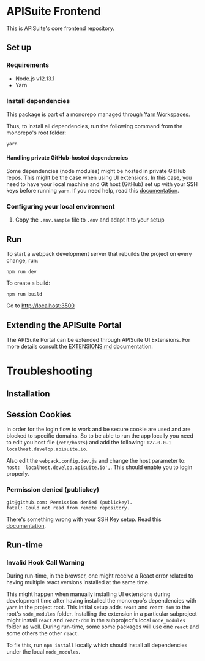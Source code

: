 # APISuite Frontend

This is APISuite's core frontend repository.

## Set up

### Requirements

* Node.js v12.13.1
* Yarn

### Install dependencies

This package is part of a monorepo managed through [Yarn Workspaces](https://classic.yarnpkg.com/en/docs/workspaces/).

Thus, to install all dependencies, run the following command from the monorepo's root folder:

    yarn

#### Handling private GitHub-hosted dependencies

Some dependencies (node modules) might be hosted in private GitHub repos. This might be the case when using UI extensions. 
In this case, you need to have your local machine and Git host (GitHub) set up with your SSH keys before running `yarn`. 
If you need help, read this [documentation](https://docs.github.com/en/github/authenticating-to-github/generating-a-new-ssh-key-and-adding-it-to-the-ssh-agent).

### Configuring your local environment

1. Copy the `.env.sample` file to `.env` and adapt it to your setup

## Run

To start a webpack development server that rebuilds the project on every change, run:

    npm run dev

To create a build:

    npm run build


Go to [http://localhost:3500](http://localhost:3500)

## Extending the APISuite Portal

The APISuite Portal can be extended through APISuite UI Extensions. For more details consult the [EXTENSIONS.md](EXTENSIONS.md) documentation.

# Troubleshooting

## Installation

## Session Cookies

In order for the login flow to work and be secure cookie are used and are blocked to specific domains. 
So to be able to run the app locally you need to edit you host file (`/etc/hosts`) and add the following: `127.0.0.1       localhost.develop.apisuite.io`.

Also edit the `webpack.config.dev.js` and change the host parameter to: `host: 'localhost.develop.apisuite.io',`. This should enable you to login properly.

### Permission denied (publickey)

```
git@github.com: Permission denied (publickey).
fatal: Could not read from remote repository.
```

There's something wrong with your SSH Key setup. Read this [documentation](https://docs.github.com/en/github/authenticating-to-github/generating-a-new-ssh-key-and-adding-it-to-the-ssh-agent).

## Run-time

### Invalid Hook Call Warning

During run-time, in the browser, one might receive a React error related to having multiple react versions installed at the same time.

This might happen when manually installing UI extensions during development time after having installed the monorepo's dependencies with `yarn` in the project root. This initial setup adds `react` and `react-dom` to the root's `node_modules` folder. Installing the extension in a particular subproject might install `react` and `react-dom` in the subproject's local `node_modules` folder as well. During run-time, some some packages will use one `react` and some others the other `react`.

To fix this, run `npm install` locally which should install all dependencies under the local `node_modules`.
